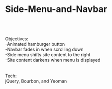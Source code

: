 # Side-Menu-and-Navbar
<br/><br/><br/>
Objectives:
<br/>-Animated hamburger button
<br/>-Navbar fades in when scrolling down
<br/>-Side menu shifts site content to the right
<br/>-Site content darkens when menu is displayed
<br/><br/><br/>
Tech: 
<br/>jQuery, Bourbon, and Yeoman
